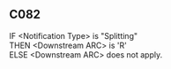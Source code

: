 ## C082
IF &lt;Notification Type&gt; is "Splitting"  
THEN &lt;Downstream ARC&gt; is 'R'  
ELSE &lt;Downstream ARC&gt; does not apply.
